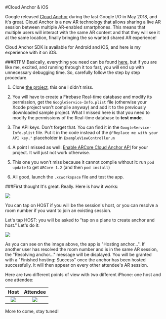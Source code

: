 #Cloud Anchor & iOS

Google released [Cloud Anchor](https://www.youtube.com/watch?v=MeZcQguH124) during the last Google I/O in May 2018, and it's great. Cloud Anchor is a new AR technology that allows sharing a live AR session between multiple AR-enabled smartphones. This means that multiple users will interact with the same AR content and that they will see it at the same location, finally bringing the so wanted shared AR experience!

Cloud Anchor SDK is available for Android and iOS, and here is my experience with it on iOS.

###RTFM
Basically, everything you need can be found [here](https://developers.google.com/ar/develop/ios/cloud-anchors-quickstart-ios), but if you are like me, excited, and running through it too fast, you will end up with unnecessary debugging time. So, carefully follow the step by step procedure.

1. Clone [the project](https://github.com/google-ar/arcore-ios-sdk), this one I didn't miss.

2. You will have to create a Firebase Real-time database and modify its permission, get the ```GoogleService-Info.plist``` file (otherwise your Xcode project won't compile anyway) and add it to the previously downloaded sample project. What I missed here is that you need to modify the permissions of the Real-time database to **test mode**.

3. The API keys. Don't forget that. You can find it in the ```GoogleService-Info.plist``` file. Put it in the code instead of the ```@"Replace me with your API key."``` placeholder in ```ExampleViewController.m```

4. A point I missed as well: [Enable ARCore Cloud Anchor API](https://console.cloud.google.com/apis/library/arcorecloudanchor.googleapis.com/) for your project. It will just not work otherwise.

5. This one you won't miss because it cannot compile without it: run ```pod update``` to get ```ARCore 1.2``` (and then ```pod install```)

6. All good, launch the ```.xcworkspace``` file and test the app.


###First thought
It's great. Really. Here is how it works:

![](/Users/cedric/Downloads/IMG_C0061982D097-1.jpeg)

You can tap on HOST if you will be the session's host, or you can resolve a room number if you want to join an existing session.

Let's tap HOST: you will be asked to "tap on a plane to create anchor and host." Let's do it:

![](/Users/cedric/Downloads/IMG_2522.PNG)

As you can see on the image above, the app is "Hosting anchor...". If another user has resolved the room number and is in the same AR session, the "Resolving anchor..." message will be displayed. You will be granted with a "Finished hosting: Success" once the anchor has been hosted successfully. It will then appear on every other attendee's AR session.

Here are two different points of view with two different iPhone: one host and one attendee:

Host         				    |  Attendee
:-------------------------:|:-------------------------:
![](/Users/cedric/Downloads/IMG_2523.PNG)  |  ![](/Users/cedric/Downloads/IMG_0015.PNG)

More to come, stay tuned!